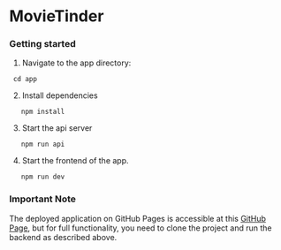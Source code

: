 # MovieTinder 

### Getting started
1. Navigate to the app directory:
```
 cd app
```
2. Install dependencies
```
   npm install
```
3. Start the api server
```
   npm run api
```
4. Start the frontend of the app.
```
   npm run dev
```

### Important Note
The deployed application on GitHub Pages is accessible at this [GitHub Page](https://fikoayee.github.io/rumble-movie-app/), but for full functionality, you need to clone the project and run the backend as described above.



